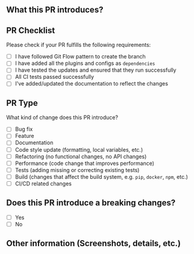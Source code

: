 ## What this PR introduces?

<!-- Please, includes a description of this pull request -->

## PR Checklist

Please check if your PR fulfills the following requirements:

- [ ] I have followed Git Flow pattern to create the branch
- [ ] I have added all the plugins and configs as `dependencies`
- [ ] I have tested the updates and ensured that they run successfully
- [ ] All CI tests passed successfully
- [ ] I've added/updated the documentation to reflect the changes

## PR Type

What kind of change does this PR introduce?

- [ ] Bug fix
- [ ] Feature
- [ ] Documentation
- [ ] Code style update (formatting, local variables, etc.)
- [ ] Refactoring (no functional changes, no API changes)
- [ ] Performance (code change that improves performance)
- [ ] Tests (adding missing or correcting existing tests)
- [ ] Build (changes that affect the build system, e.g. `pip`, `docker`, `npm`, etc.)
- [ ] CI/CD related changes

## Does this PR introduce a breaking changes?

- [ ] Yes
- [ ] No

<!-- If this PR contains a breaking change, please describe the impact and migration path for existing applications below. -->

## Other information (Screenshots, details, etc.)
